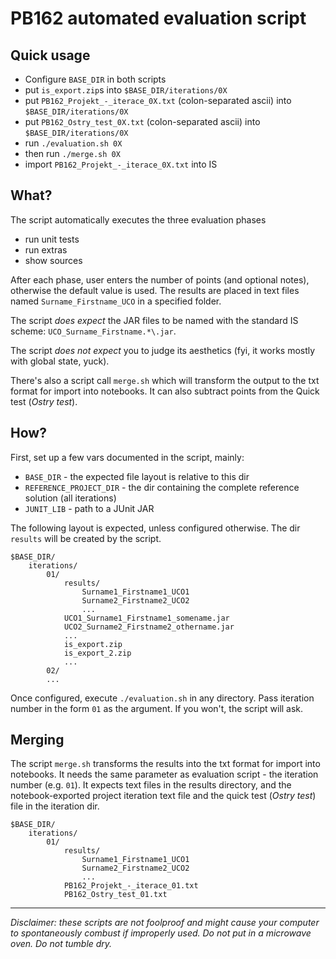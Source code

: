 PB162 automated evaluation script
================================= 

## Quick usage

 * Configure `BASE_DIR` in both scripts
 * put `is_export.zip`s into `$BASE_DIR/iterations/0X`
 * put `PB162_Projekt_-_iterace_0X.txt` (colon-separated ascii) into `$BASE_DIR/iterations/0X`
 * put `PB162_Ostry_test_0X.txt` (colon-separated ascii) into `$BASE_DIR/iterations/0X`
 * run `./evaluation.sh 0X`
 * then run `./merge.sh 0X`
 * import `PB162_Projekt_-_iterace_0X.txt` into IS

## What?

The script automatically executes the three evaluation phases 
 * run unit tests
 * run extras
 * show sources

After each phase, user enters the number of points (and optional notes), otherwise the default value is used.
The results are placed in text files named `Surname_Firstname_UCO` in a specified folder.

The script _does expect_ the JAR files to be named with the standard IS scheme: `UCO_Surname_Firstname.*\.jar`.

The script _does not expect_ you to judge its aesthetics (fyi, it works mostly with global state, yuck).

There's also a script call `merge.sh` which will transform the output to the txt format for import into notebooks. It can also subtract points from the Quick test (_Ostry test_).

## How?

First, set up a few vars documented in the script, mainly:
 * `BASE_DIR` - the expected file layout is relative to this dir
 * `REFERENCE_PROJECT_DIR` - the dir containing the complete reference solution (all iterations)
 * `JUNIT_LIB` - path to a JUnit JAR

The following layout is expected, unless configured otherwise. The dir `results` will be created by the script.

    $BASE_DIR/
        iterations/
            01/
                results/
                    Surname1_Firstname1_UCO1
                    Surname2_Firstname2_UCO2
                    ...
                UCO1_Surname1_Firstname1_somename.jar
                UCO2_Surname2_Firstname2_othername.jar
                ...
                is_export.zip
                is_export_2.zip
                ...
            02/
            ...

Once configured, execute `./evaluation.sh` in any directory. Pass iteration number in the form `01` as the argument. If you
won't, the script will ask.

## Merging

The script `merge.sh` transforms the results into the txt format for import into notebooks. It needs the same parameter as evaluation script - the iteration number (e.g. `01`). 
It expects text files in the results directory, and the notebook-exported project iteration text file and the quick test (_Ostry test_) file in the iteration dir.

    $BASE_DIR/
        iterations/
            01/ 
                results/
                    Surname1_Firstname1_UCO1
                    Surname2_Firstname2_UCO2
                    ...
                PB162_Projekt_-_iterace_01.txt
                PB162_Ostry_test_01.txt

---
_Disclaimer: these scripts are not foolproof and *might* cause your computer to spontaneously combust if improperly used. Do not put in a microwave oven. Do not tumble dry._